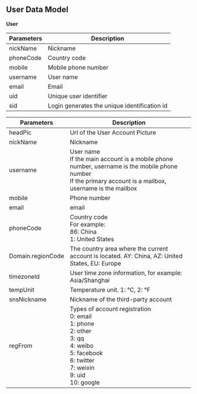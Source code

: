 ## User Data Model

**User**

| Parameters | Description                                  |
| ---------- | -------------------------------------------- |
| nickName   | Nickname                                     |
| phoneCode  | Country code                                 |
| mobile     | Mobile phone number                          |
| username   | User name                                    |
| email      | Email                                        |
| uid        | Unique user identifier                       |
| sid        | Login generates the unique identification id |

| Parameters        | Description                                                  |
| ----------------- | ------------------------------------------------------------ |
| headPic           | Url of the User Account Picture                              |
| nickName          | Nickname                                                     |
| username          | User name<br>If the main account is a mobile phone number, username is the mobile phone number<br>If the primary account is a mailbox, username is the mailbox |
| mobile            | Phone number                                                 |
| email             | email                                                        |
| phoneCode         | Country code<br/>For example:<br/>86: China<br/>1: United States |
| Domain.regionCode | The country area where the current account is located. AY: China, AZ: United States, EU: Europe |
| timezoneId        | User time zone information, for example: Asia/Shanghai       |
| tempUnit          | Temperature unit. 1: °C, 2: °F                               |
| snsNickname       | Nickname of the third-party account                          |
| regFrom           | Types of account registration<br/>0: email<br/>1: phone<br/>2: other<br/>3: qq<br/>4: weibo<br/>5: facebook<br/>6: twitter<br/>7: weixin<br>9: uid<br/>10: google |

